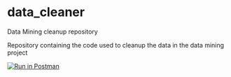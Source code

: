 # data_cleaner
Data Mining cleanup repository

Repository containing the code used to cleanup the data in the data mining project

[![Run in Postman](https://run.pstmn.io/button.svg)](https://app.getpostman.com/run-collection/598ed2c9831a721d7966#?env%5BiPEGMA%5D=W3siZW5hYmxlZCI6dHJ1ZSwia2V5IjoidXNlcl9rZXkiLCJ2YWx1ZSI6Im9hWllFYzEyR3oiLCJ0eXBlIjoidGV4dCJ9LHsiZW5hYmxlZCI6dHJ1ZSwia2V5IjoidGVzdF9ib29rX2tleSIsInZhbHVlIjoid3o5OHl6IiwidHlwZSI6InRleHQifSx7ImVuYWJsZWQiOnRydWUsImtleSI6ImJhc2VfdXJsIiwidmFsdWUiOiJodHRwOi8vYnVzeS50ZXN0LmlwZWdtYS5jaC9hcGkiLCJ0eXBlIjoidGV4dCJ9XQ==)
